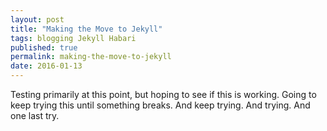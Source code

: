```yaml
---
layout: post
title: "Making the Move to Jekyll"
tags: blogging Jekyll Habari
published: true
permalink: making-the-move-to-jekyll
date: 2016-01-13
---
```


Testing primarily at this point, but hoping to see if this is working. Going to keep trying this until something breaks.  And keep trying. And trying. And one last try.
